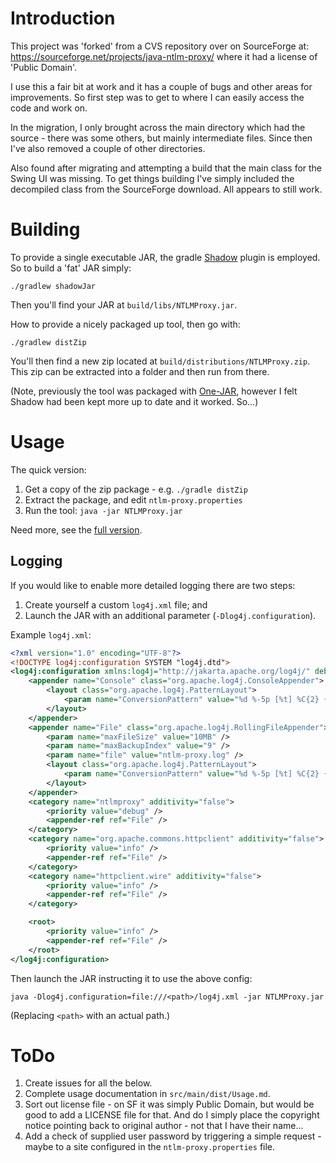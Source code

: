 # Introduction

This project was 'forked' from a CVS repository over on SourceForge at:
<https://sourceforge.net/projects/java-ntlm-proxy/> where it had a license of 'Public Domain'.

I use this a fair bit at work and it has a couple of bugs and other areas for improvements. So first
step was to get to where I can easily access the code and work on.

In the migration, I only brought across the main directory which had the source - there was some
others, but mainly intermediate files. Since then I've also removed a couple of other directories.

Also found after migrating and attempting a build that the main class for the Swing UI was missing.
To get things building I've simply included the decompiled class from the SourceForge download. All
appears to still work.

# Building

To provide a single executable JAR, the gradle [Shadow](https://github.com/johnrengelman/shadow)
plugin is employed. So to build a 'fat' JAR simply:

    ./gradlew shadowJar

Then you'll find your JAR at `build/libs/NTLMProxy.jar`.

How to provide a nicely packaged up tool, then go with:

    ./gradlew distZip

You'll then find a new zip located at `build/distributions/NTLMProxy.zip`. This zip can be extracted
into a folder and then run from there.

(Note, previously the tool was packaged with [One-JAR](http://one-jar.sourceforge.net/), however I
felt Shadow had been kept more up to date and it worked. So...)

# Usage

The quick version:

1. Get a copy of the zip package - e.g. `./gradle distZip`
1. Extract the package, and edit `ntlm-proxy.properties`
1. Run the tool: `java -jar NTLMProxy.jar`

Need more, see the [full version](src/main/dist/Usage.md).

## Logging

If you would like to enable more detailed logging there are two steps:

1. Create yourself a custom `log4j.xml` file; and
2. Launch the JAR with an additional parameter (`-Dlog4j.configuration`).

Example `log4j.xml`:

```xml
<?xml version="1.0" encoding="UTF-8"?>
<!DOCTYPE log4j:configuration SYSTEM "log4j.dtd">
<log4j:configuration xmlns:log4j="http://jakarta.apache.org/log4j/" debug="false">
    <appender name="Console" class="org.apache.log4j.ConsoleAppender">
        <layout class="org.apache.log4j.PatternLayout">
            <param name="ConversionPattern" value="%d %-5p [%t] %C{2} {%F:%L} - %m%n" />
        </layout>
    </appender>
    <appender name="File" class="org.apache.log4j.RollingFileAppender">
        <param name="maxFileSize" value="10MB" />
        <param name="maxBackupIndex" value="9" />
        <param name="file" value="ntlm-proxy.log" />
        <layout class="org.apache.log4j.PatternLayout">
            <param name="ConversionPattern" value="%d %-5p [%t] %C{2} {%F:%L} - %m%n" />
        </layout>
    </appender>
    <category name="ntlmproxy" additivity="false">
        <priority value="debug" />
        <appender-ref ref="File" />
    </category>
    <category name="org.apache.commons.httpclient" additivity="false">
        <priority value="info" />
        <appender-ref ref="File" />
    </category>
    <category name="httpclient.wire" additivity="false">
        <priority value="info" />
        <appender-ref ref="File" />
    </category>

    <root>
        <priority value="info" />
        <appender-ref ref="File" />
    </root>
</log4j:configuration>
```

Then launch the JAR instructing it to use the above config:

    java -Dlog4j.configuration=file:///<path>/log4j.xml -jar NTLMProxy.jar
    
(Replacing `<path>` with an actual path.)

# ToDo

1. Create issues for all the below.
1. Complete usage documentation in `src/main/dist/Usage.md`.
1. Sort out license file - on SF it was simply Public Domain, but would be good to add a LICENSE
   file for that. And do I simply place the copyright notice pointing back to original author  - not
   that I have their name...
1. Add a check of supplied user password by triggering a simple request - maybe to a site configured
   in the `ntlm-proxy.properties` file.
